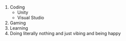 1. Coding
    * Unity
    * Visual Studio
2. Gaming
3. Learning
4. Doing literally nothing and just vibing and being happy
